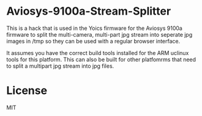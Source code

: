# Aviosys-9100a-Stream-Splitter

This is a hack that is used in the Yoics firmware for the Aviosys 9100a firmware to split the multi-camera, multi-part jpg stream into seperate jpg images in /tmp so they can be used with a regular browser interface.

It assumes you have the correct build tools installed for the ARM uclinux tools for this platform.  This can also be built for other platfomrms that need to split a multipart jpg stream into jpg files.

# License
MIT
